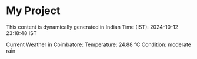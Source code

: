 # My Project

This content is dynamically generated in Indian Time (IST): 2024-10-12 23:18:48 IST


Current Weather in Coimbatore:
Temperature: 24.88 °C
Condition: moderate rain
